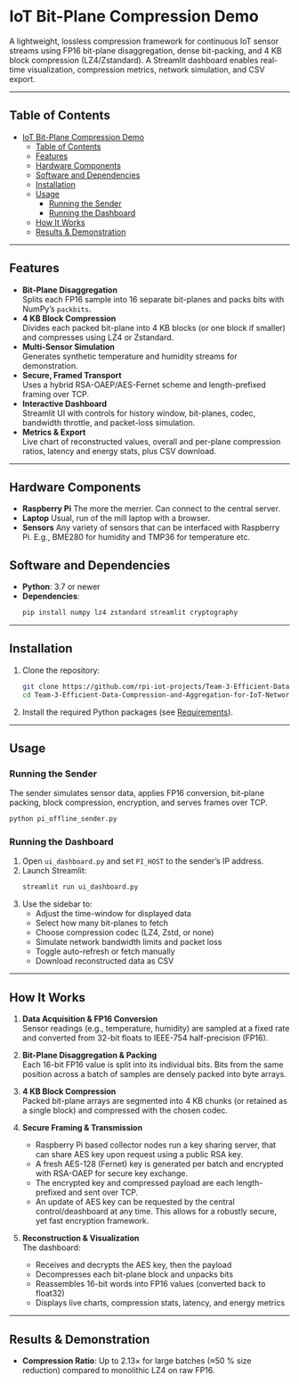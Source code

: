 
# IoT Bit-Plane Compression Demo

A lightweight, lossless compression framework for continuous IoT sensor streams using FP16 bit-plane disaggregation, dense bit-packing, and 4 KB block compression (LZ4/Zstandard). A Streamlit dashboard enables real-time visualization, compression metrics, network simulation, and CSV export.

---

## Table of Contents

- [IoT Bit-Plane Compression Demo](#iot-bit-plane-compression-demo)
  - [Table of Contents](#table-of-contents)
  - [Features](#features)
  - [Hardware Components](#hardware-components)
  - [Software and Dependencies](#requirements)
  - [Installation](#installation)
  - [Usage](#usage)
    - [Running the Sender](#running-the-sender)
    - [Running the Dashboard](#running-the-dashboard)
  - [How It Works](#how-it-works)
  - [Results \& Demonstration](#results--demonstration)

---

## Features

- **Bit-Plane Disaggregation**  
  Splits each FP16 sample into 16 separate bit-planes and packs bits with NumPy’s `packbits`.  
- **4 KB Block Compression**  
  Divides each packed bit-plane into 4 KB blocks (or one block if smaller) and compresses using LZ4 or Zstandard.  
- **Multi-Sensor Simulation**  
  Generates synthetic temperature and humidity streams for demonstration.  
- **Secure, Framed Transport**  
  Uses a hybrid RSA-OAEP/AES-Fernet scheme and length-prefixed framing over TCP.  
- **Interactive Dashboard**  
  Streamlit UI with controls for history window, bit-planes, codec, bandwidth throttle, and packet-loss simulation.  
- **Metrics & Export**  
  Live chart of reconstructed values, overall and per-plane compression ratios, latency and energy stats, plus CSV download.

---
## Hardware Components

- **Raspberry Pi**
  The more the merrier. Can connect to the central server.
- **Laptop**
  Usual, run of the mill laptop with a browser.
- **Sensors**
  Any variety of sensors that can be interfaced with Raspberry Pi. E.g., BME280 for humidity and TMP36 for temperature etc. 

## Software and Dependencies

- **Python**: 3.7 or newer  
- **Dependencies**:  
  ```bash
  pip install numpy lz4 zstandard streamlit cryptography
  ```

---

## Installation

1. Clone the repository:  
   ```bash
   git clone https://github.com/rpi-iot-projects/Team-3-Efficient-Data-Compression-and-Aggregation-for-IoT-Networks.git
   cd Team-3-Efficient-Data-Compression-and-Aggregation-for-IoT-Networks.git
   ```
2. Install the required Python packages (see [Requirements](#requirements)).

---

## Usage

### Running the Sender

The sender simulates sensor data, applies FP16 conversion, bit-plane packing, block compression, encryption, and serves frames over TCP.

```bash
python pi_offline_sender.py
```

### Running the Dashboard

1. Open `ui_dashboard.py` and set `PI_HOST` to the sender’s IP address.  
2. Launch Streamlit:  
   ```bash
   streamlit run ui_dashboard.py
   ```
3. Use the sidebar to:
   - Adjust the time-window for displayed data  
   - Select how many bit-planes to fetch  
   - Choose compression codec (LZ4, Zstd, or none)  
   - Simulate network bandwidth limits and packet loss  
   - Toggle auto-refresh or fetch manually  
   - Download reconstructed data as CSV  

---

## How It Works

1. **Data Acquisition & FP16 Conversion**  
   Sensor readings (e.g., temperature, humidity) are sampled at a fixed rate and converted from 32-bit floats to IEEE-754 half-precision (FP16).

2. **Bit-Plane Disaggregation & Packing**  
   Each 16-bit FP16 value is split into its individual bits. Bits from the same position across a batch of samples are densely packed into byte arrays.

3. **4 KB Block Compression**  
   Packed bit-plane arrays are segmented into 4 KB chunks (or retained as a single block) and compressed with the chosen codec.

4. **Secure Framing & Transmission**  
   - Raspberry Pi based collector nodes run a key sharing server, that can share AES key upon request using a public RSA key.
   - A fresh AES-128 (Fernet) key is generated per batch and encrypted with RSA-OAEP for secure key exchange.  
   - The encrypted key and compressed payload are each length-prefixed and sent over TCP.
   - An update of AES key can be requested by the central control/deashboard at any time. This allows for a robustly secure, yet fast encryption framework.

5. **Reconstruction & Visualization**  
   The dashboard:
   - Receives and decrypts the AES key, then the payload  
   - Decompresses each bit-plane block and unpacks bits  
   - Reassembles 16-bit words into FP16 values (converted back to float32)  
   - Displays live charts, compression stats, latency, and energy metrics

---

## Results & Demonstration

- **Compression Ratio**: Up to 2.13× for large batches (≈50 % size reduction) compared to monolithic LZ4 on raw FP16.  

